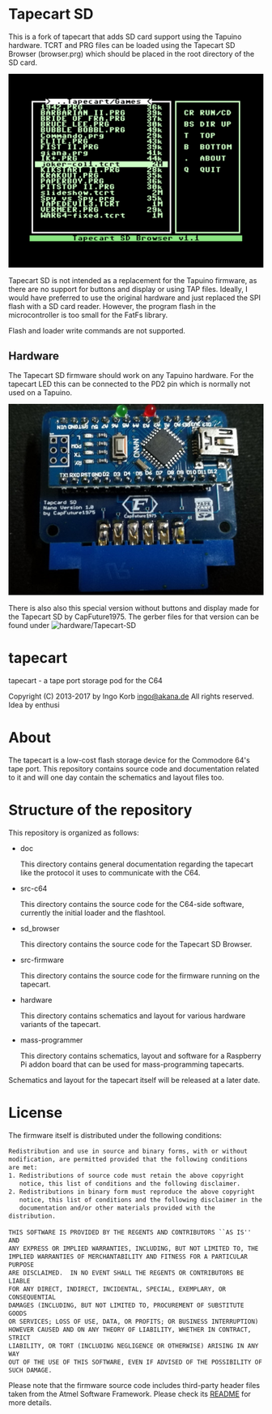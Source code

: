 # Tapecart SD #

This is a fork of tapecart that adds SD card support using the Tapuino hardware.
TCRT and PRG files can be loaded using the Tapecart SD Browser (browser.prg) which should be placed in the root directory of the SD card.

![alt text](tapecart_sd_browser.png "Tapecart SD Browser")

Tapecart SD is not intended as a replacement for the Tapuino firmware, as there are no support for buttons and display
or using TAP files. Ideally, I would have preferred to use the original hardware and just replaced the SPI flash
with a SD card reader. However, the program flash in the microcontroller is too small for the FatFs library.

Flash and loader write commands are not supported.

## Hardware ##

The Tapecart SD firmware should work on any Tapuino hardware.
For the tapecart LED this can be connected to the PD2 pin which is normally not used on a Tapuino.

![alt text](hardware/Tapecart-SD/pcb_top.jpg "Tapecart SD PCB")

There is also also this special version without buttons and display made for the Tapecart SD by CapFuture1975.
The gerber files for that version can be found under ![hardware/Tapecart-SD](hardware/Tapecart-SD)

# tapecart #

tapecart - a tape port storage pod for the C64

Copyright (C) 2013-2017 by Ingo Korb <ingo@akana.de>
All rights reserved.
Idea by enthusi

# About #

The tapecart is a low-cost flash storage device for the Commodore 64's
tape port. This repository contains source code and documentation
related to it and will one day contain the schematics and layout files too.

# Structure of the repository #

This repository is organized as follows:

* doc

    This directory contains general documentation regarding the
    tapecart like the protocol it uses to communicate with the C64.

* src-c64

    This directory contains the source code for the C64-side
    software, currently the initial loader and the flashtool.

* sd_browser

    This directory contains the source code for the Tapecart SD Browser.

* src-firmware

    This directory contains the source code for the firmware running
    on the tapecart.

* hardware

    This directory contains schematics and layout for various hardware
    variants of the tapecart.

* mass-programmer

    This directory contains schematics, layout and software for a
    Raspberry Pi addon board that can be used for mass-programming
    tapecarts.

Schematics and layout for the tapecart itself will be released at a
later date.

# License #

The firmware itself is distributed under the following conditions:

    Redistribution and use in source and binary forms, with or without
    modification, are permitted provided that the following conditions
    are met:
    1. Redistributions of source code must retain the above copyright
       notice, this list of conditions and the following disclaimer.
    2. Redistributions in binary form must reproduce the above copyright
       notice, this list of conditions and the following disclaimer in the
       documentation and/or other materials provided with the distribution.

    THIS SOFTWARE IS PROVIDED BY THE REGENTS AND CONTRIBUTORS ``AS IS'' AND
    ANY EXPRESS OR IMPLIED WARRANTIES, INCLUDING, BUT NOT LIMITED TO, THE
    IMPLIED WARRANTIES OF MERCHANTABILITY AND FITNESS FOR A PARTICULAR PURPOSE
    ARE DISCLAIMED.  IN NO EVENT SHALL THE REGENTS OR CONTRIBUTORS BE LIABLE
    FOR ANY DIRECT, INDIRECT, INCIDENTAL, SPECIAL, EXEMPLARY, OR CONSEQUENTIAL
    DAMAGES (INCLUDING, BUT NOT LIMITED TO, PROCUREMENT OF SUBSTITUTE GOODS
    OR SERVICES; LOSS OF USE, DATA, OR PROFITS; OR BUSINESS INTERRUPTION)
    HOWEVER CAUSED AND ON ANY THEORY OF LIABILITY, WHETHER IN CONTRACT, STRICT
    LIABILITY, OR TORT (INCLUDING NEGLIGENCE OR OTHERWISE) ARISING IN ANY WAY
    OUT OF THE USE OF THIS SOFTWARE, EVEN IF ADVISED OF THE POSSIBILITY OF
    SUCH DAMAGE.


Please note that the firmware source code includes third-party header files
taken from the Atmel Software Framework. Please check its
[README](src-firmware/README.md) for more details.
